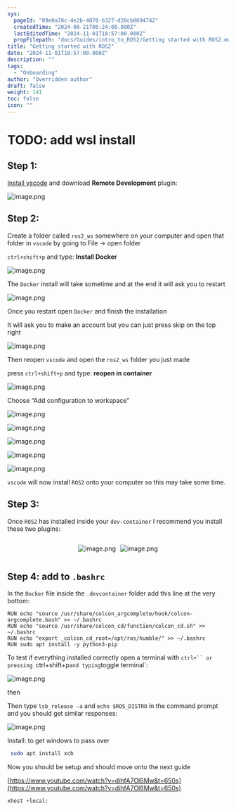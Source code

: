 ```yaml
---
sys:
  pageId: "89e0a78c-4e2b-4070-b327-d28cb0694742"
  createdTime: "2024-08-21T00:24:00.000Z"
  lastEditedTime: "2024-11-01T18:57:00.000Z"
  propFilepath: "docs/Guides/intro_to_ROS2/Getting started with ROS2.md"
title: "Getting started with ROS2"
date: "2024-11-01T18:57:00.000Z"
description: ""
tags:
  - "Onboarding"
author: "Overridden author"
draft: false
weight: 141
toc: false
icon: ""
---
```


# TODO: add wsl install

## Step 1:

[Install vscode](https://code.visualstudio.com/download) and download **Remote Development** plugin:

![image.png](https://prod-files-secure.s3.us-west-2.amazonaws.com/d518164a-d88e-44d1-a4ee-3adb3bd8bce0/efb52993-1881-4a40-b95e-6f020334f022/image.png?X-Amz-Algorithm=AWS4-HMAC-SHA256&X-Amz-Content-Sha256=UNSIGNED-PAYLOAD&X-Amz-Credential=ASIAZI2LB46655HHOBT2%2F20250311%2Fus-west-2%2Fs3%2Faws4_request&X-Amz-Date=20250311T003802Z&X-Amz-Expires=3600&X-Amz-Security-Token=IQoJb3JpZ2luX2VjEFAaCXVzLXdlc3QtMiJHMEUCIHL7fTgIqHSyP7bhaydAgHds6js26AEiUZUY%2BnvmmSKwAiEA1aWO6EGJHefOE8Bcg%2FwWcC4OSpQDxeChBUfK2BiyRpwqiAQImf%2F%2F%2F%2F%2F%2F%2F%2F%2F%2FARAAGgw2Mzc0MjMxODM4MDUiDMj7ITiXgu6nfJA1yircA467JQF6Jwe4wIHqk5omkabgz0DmdsMKuOCVIRyAIT702m4fZGapW1uPg96zO%2F9uuESDR1TiXfx2gSbNC%2B60r%2FZ3KqFrViltwQO%2BVHeqfRpZ8N5E6Bxwpze23SfPS6C4vsdAAaX1Ri%2B%2FdMstTBAaK%2Bv%2FVAAkrpG6%2BexTqmLZ32ge%2FjuAhwVM%2BYcAKuhYdRx0u%2BiMitsUr0JZGwCMsgKZEN9UhUz7klteVsA3B3S%2FgaHZXEcM8886p7A%2FVr5rNFnzAtbUp8cvSbfCQPdSfg1wqPRPCMcZodALVPgOKNw47motizQsluTB3SlBjHwSR%2FB%2FfZe96CBFH9QgQhGna8yfvkDK6h0S8%2FUxn%2F5Bi8LCbqm%2BCncWoPaHFGq7vIpaWqjyPCrIXzCvnminVZ8m7XMz4Wu75MyVE15oJYp2WZNyTaMnis9kG8SAZ31I050EYuNbx4h9KTiBYoB34WUxinSLhE1AAiFpG9xKmDGlgNvZlCowdaCsynSOx1MNBYJZBIGJEwrpMQ3iy2s99LKuhgDDZrBn7JHYTdasLgU0WAW67ISwccv%2Ft9UyXp5CMrse%2BZPdFvlDw82riAi0p4aD9IFecHDmje9ALfyKibW8g0j9%2B%2B8xx5SCVXkD8TRgCibOMK%2Ftvb4GOqUBjRJ6YQ%2BYONjTlzNKj9sQ2gkMhZZSjZAEhQM75Y5NUA6hYIaTK8P9Ey51VoiZw05p9%2Bhkc5FjXQvZcxcb1%2F3g6OeK2bWamLrbjRQ8UOKb5zLgi2ZAbTS1WhXcwlVi%2BhIi0vyXJGsEalOPwojch4zkdEBJ5rAWQhVSGDWbbEmfmHDNntF9rFlXjwKHI7GQpsrc%2Fy%2BhK8m6XtDYUWh61BxFIx3UfT3c&X-Amz-Signature=48956793a6187ee4b1f48000b3ec1d488acb1785cafab23962ae7192648ccc39&X-Amz-SignedHeaders=host&x-id=GetObject)

## Step 2:

Create a folder called `ros2_ws` somewhere on your computer and open that folder in `vscode` by going to File → open folder 

`ctrl+shift+p` and type: **Install Docker**

![image.png](https://prod-files-secure.s3.us-west-2.amazonaws.com/d518164a-d88e-44d1-a4ee-3adb3bd8bce0/2269dc0e-1cd5-47ff-bceb-c04ad9b2eab0/image.png?X-Amz-Algorithm=AWS4-HMAC-SHA256&X-Amz-Content-Sha256=UNSIGNED-PAYLOAD&X-Amz-Credential=ASIAZI2LB46655HHOBT2%2F20250311%2Fus-west-2%2Fs3%2Faws4_request&X-Amz-Date=20250311T003802Z&X-Amz-Expires=3600&X-Amz-Security-Token=IQoJb3JpZ2luX2VjEFAaCXVzLXdlc3QtMiJHMEUCIHL7fTgIqHSyP7bhaydAgHds6js26AEiUZUY%2BnvmmSKwAiEA1aWO6EGJHefOE8Bcg%2FwWcC4OSpQDxeChBUfK2BiyRpwqiAQImf%2F%2F%2F%2F%2F%2F%2F%2F%2F%2FARAAGgw2Mzc0MjMxODM4MDUiDMj7ITiXgu6nfJA1yircA467JQF6Jwe4wIHqk5omkabgz0DmdsMKuOCVIRyAIT702m4fZGapW1uPg96zO%2F9uuESDR1TiXfx2gSbNC%2B60r%2FZ3KqFrViltwQO%2BVHeqfRpZ8N5E6Bxwpze23SfPS6C4vsdAAaX1Ri%2B%2FdMstTBAaK%2Bv%2FVAAkrpG6%2BexTqmLZ32ge%2FjuAhwVM%2BYcAKuhYdRx0u%2BiMitsUr0JZGwCMsgKZEN9UhUz7klteVsA3B3S%2FgaHZXEcM8886p7A%2FVr5rNFnzAtbUp8cvSbfCQPdSfg1wqPRPCMcZodALVPgOKNw47motizQsluTB3SlBjHwSR%2FB%2FfZe96CBFH9QgQhGna8yfvkDK6h0S8%2FUxn%2F5Bi8LCbqm%2BCncWoPaHFGq7vIpaWqjyPCrIXzCvnminVZ8m7XMz4Wu75MyVE15oJYp2WZNyTaMnis9kG8SAZ31I050EYuNbx4h9KTiBYoB34WUxinSLhE1AAiFpG9xKmDGlgNvZlCowdaCsynSOx1MNBYJZBIGJEwrpMQ3iy2s99LKuhgDDZrBn7JHYTdasLgU0WAW67ISwccv%2Ft9UyXp5CMrse%2BZPdFvlDw82riAi0p4aD9IFecHDmje9ALfyKibW8g0j9%2B%2B8xx5SCVXkD8TRgCibOMK%2Ftvb4GOqUBjRJ6YQ%2BYONjTlzNKj9sQ2gkMhZZSjZAEhQM75Y5NUA6hYIaTK8P9Ey51VoiZw05p9%2Bhkc5FjXQvZcxcb1%2F3g6OeK2bWamLrbjRQ8UOKb5zLgi2ZAbTS1WhXcwlVi%2BhIi0vyXJGsEalOPwojch4zkdEBJ5rAWQhVSGDWbbEmfmHDNntF9rFlXjwKHI7GQpsrc%2Fy%2BhK8m6XtDYUWh61BxFIx3UfT3c&X-Amz-Signature=0f8f8a88777ea99515e0f6cafb2ba8b3e78c57a061462bba3d3c13e9867028fe&X-Amz-SignedHeaders=host&x-id=GetObject)

The `Docker` install will take sometime and at the end it will ask you to restart

![image.png](https://prod-files-secure.s3.us-west-2.amazonaws.com/d518164a-d88e-44d1-a4ee-3adb3bd8bce0/ed233f78-be33-4b1f-b89c-9c346c0e961e/image.png?X-Amz-Algorithm=AWS4-HMAC-SHA256&X-Amz-Content-Sha256=UNSIGNED-PAYLOAD&X-Amz-Credential=ASIAZI2LB46655HHOBT2%2F20250311%2Fus-west-2%2Fs3%2Faws4_request&X-Amz-Date=20250311T003802Z&X-Amz-Expires=3600&X-Amz-Security-Token=IQoJb3JpZ2luX2VjEFAaCXVzLXdlc3QtMiJHMEUCIHL7fTgIqHSyP7bhaydAgHds6js26AEiUZUY%2BnvmmSKwAiEA1aWO6EGJHefOE8Bcg%2FwWcC4OSpQDxeChBUfK2BiyRpwqiAQImf%2F%2F%2F%2F%2F%2F%2F%2F%2F%2FARAAGgw2Mzc0MjMxODM4MDUiDMj7ITiXgu6nfJA1yircA467JQF6Jwe4wIHqk5omkabgz0DmdsMKuOCVIRyAIT702m4fZGapW1uPg96zO%2F9uuESDR1TiXfx2gSbNC%2B60r%2FZ3KqFrViltwQO%2BVHeqfRpZ8N5E6Bxwpze23SfPS6C4vsdAAaX1Ri%2B%2FdMstTBAaK%2Bv%2FVAAkrpG6%2BexTqmLZ32ge%2FjuAhwVM%2BYcAKuhYdRx0u%2BiMitsUr0JZGwCMsgKZEN9UhUz7klteVsA3B3S%2FgaHZXEcM8886p7A%2FVr5rNFnzAtbUp8cvSbfCQPdSfg1wqPRPCMcZodALVPgOKNw47motizQsluTB3SlBjHwSR%2FB%2FfZe96CBFH9QgQhGna8yfvkDK6h0S8%2FUxn%2F5Bi8LCbqm%2BCncWoPaHFGq7vIpaWqjyPCrIXzCvnminVZ8m7XMz4Wu75MyVE15oJYp2WZNyTaMnis9kG8SAZ31I050EYuNbx4h9KTiBYoB34WUxinSLhE1AAiFpG9xKmDGlgNvZlCowdaCsynSOx1MNBYJZBIGJEwrpMQ3iy2s99LKuhgDDZrBn7JHYTdasLgU0WAW67ISwccv%2Ft9UyXp5CMrse%2BZPdFvlDw82riAi0p4aD9IFecHDmje9ALfyKibW8g0j9%2B%2B8xx5SCVXkD8TRgCibOMK%2Ftvb4GOqUBjRJ6YQ%2BYONjTlzNKj9sQ2gkMhZZSjZAEhQM75Y5NUA6hYIaTK8P9Ey51VoiZw05p9%2Bhkc5FjXQvZcxcb1%2F3g6OeK2bWamLrbjRQ8UOKb5zLgi2ZAbTS1WhXcwlVi%2BhIi0vyXJGsEalOPwojch4zkdEBJ5rAWQhVSGDWbbEmfmHDNntF9rFlXjwKHI7GQpsrc%2Fy%2BhK8m6XtDYUWh61BxFIx3UfT3c&X-Amz-Signature=dffd547dacd1a0302c1b7e7693fa5eb50ac50f70fb7224e02e762bcb8cb9e589&X-Amz-SignedHeaders=host&x-id=GetObject)

Once you restart open `Docker` and finish the installation

It will ask you to make an account but you can just press skip on the top right

![image.png](https://prod-files-secure.s3.us-west-2.amazonaws.com/d518164a-d88e-44d1-a4ee-3adb3bd8bce0/21010ad9-1659-4fd9-9f59-9932a09b2a3d/image.png?X-Amz-Algorithm=AWS4-HMAC-SHA256&X-Amz-Content-Sha256=UNSIGNED-PAYLOAD&X-Amz-Credential=ASIAZI2LB46655HHOBT2%2F20250311%2Fus-west-2%2Fs3%2Faws4_request&X-Amz-Date=20250311T003802Z&X-Amz-Expires=3600&X-Amz-Security-Token=IQoJb3JpZ2luX2VjEFAaCXVzLXdlc3QtMiJHMEUCIHL7fTgIqHSyP7bhaydAgHds6js26AEiUZUY%2BnvmmSKwAiEA1aWO6EGJHefOE8Bcg%2FwWcC4OSpQDxeChBUfK2BiyRpwqiAQImf%2F%2F%2F%2F%2F%2F%2F%2F%2F%2FARAAGgw2Mzc0MjMxODM4MDUiDMj7ITiXgu6nfJA1yircA467JQF6Jwe4wIHqk5omkabgz0DmdsMKuOCVIRyAIT702m4fZGapW1uPg96zO%2F9uuESDR1TiXfx2gSbNC%2B60r%2FZ3KqFrViltwQO%2BVHeqfRpZ8N5E6Bxwpze23SfPS6C4vsdAAaX1Ri%2B%2FdMstTBAaK%2Bv%2FVAAkrpG6%2BexTqmLZ32ge%2FjuAhwVM%2BYcAKuhYdRx0u%2BiMitsUr0JZGwCMsgKZEN9UhUz7klteVsA3B3S%2FgaHZXEcM8886p7A%2FVr5rNFnzAtbUp8cvSbfCQPdSfg1wqPRPCMcZodALVPgOKNw47motizQsluTB3SlBjHwSR%2FB%2FfZe96CBFH9QgQhGna8yfvkDK6h0S8%2FUxn%2F5Bi8LCbqm%2BCncWoPaHFGq7vIpaWqjyPCrIXzCvnminVZ8m7XMz4Wu75MyVE15oJYp2WZNyTaMnis9kG8SAZ31I050EYuNbx4h9KTiBYoB34WUxinSLhE1AAiFpG9xKmDGlgNvZlCowdaCsynSOx1MNBYJZBIGJEwrpMQ3iy2s99LKuhgDDZrBn7JHYTdasLgU0WAW67ISwccv%2Ft9UyXp5CMrse%2BZPdFvlDw82riAi0p4aD9IFecHDmje9ALfyKibW8g0j9%2B%2B8xx5SCVXkD8TRgCibOMK%2Ftvb4GOqUBjRJ6YQ%2BYONjTlzNKj9sQ2gkMhZZSjZAEhQM75Y5NUA6hYIaTK8P9Ey51VoiZw05p9%2Bhkc5FjXQvZcxcb1%2F3g6OeK2bWamLrbjRQ8UOKb5zLgi2ZAbTS1WhXcwlVi%2BhIi0vyXJGsEalOPwojch4zkdEBJ5rAWQhVSGDWbbEmfmHDNntF9rFlXjwKHI7GQpsrc%2Fy%2BhK8m6XtDYUWh61BxFIx3UfT3c&X-Amz-Signature=586d10b7fdb7f08f83cf69cea43cf682235c091cc1b96a2f462807ab266d64fd&X-Amz-SignedHeaders=host&x-id=GetObject)

Then reopen `vscode` and open the `ros2_ws` folder you just made

press `ctrl+shift+p` and type: **reopen in container**

![image.png](https://prod-files-secure.s3.us-west-2.amazonaws.com/d518164a-d88e-44d1-a4ee-3adb3bd8bce0/4e93b8c2-41ad-488c-8095-c74205196118/image.png?X-Amz-Algorithm=AWS4-HMAC-SHA256&X-Amz-Content-Sha256=UNSIGNED-PAYLOAD&X-Amz-Credential=ASIAZI2LB46655HHOBT2%2F20250311%2Fus-west-2%2Fs3%2Faws4_request&X-Amz-Date=20250311T003802Z&X-Amz-Expires=3600&X-Amz-Security-Token=IQoJb3JpZ2luX2VjEFAaCXVzLXdlc3QtMiJHMEUCIHL7fTgIqHSyP7bhaydAgHds6js26AEiUZUY%2BnvmmSKwAiEA1aWO6EGJHefOE8Bcg%2FwWcC4OSpQDxeChBUfK2BiyRpwqiAQImf%2F%2F%2F%2F%2F%2F%2F%2F%2F%2FARAAGgw2Mzc0MjMxODM4MDUiDMj7ITiXgu6nfJA1yircA467JQF6Jwe4wIHqk5omkabgz0DmdsMKuOCVIRyAIT702m4fZGapW1uPg96zO%2F9uuESDR1TiXfx2gSbNC%2B60r%2FZ3KqFrViltwQO%2BVHeqfRpZ8N5E6Bxwpze23SfPS6C4vsdAAaX1Ri%2B%2FdMstTBAaK%2Bv%2FVAAkrpG6%2BexTqmLZ32ge%2FjuAhwVM%2BYcAKuhYdRx0u%2BiMitsUr0JZGwCMsgKZEN9UhUz7klteVsA3B3S%2FgaHZXEcM8886p7A%2FVr5rNFnzAtbUp8cvSbfCQPdSfg1wqPRPCMcZodALVPgOKNw47motizQsluTB3SlBjHwSR%2FB%2FfZe96CBFH9QgQhGna8yfvkDK6h0S8%2FUxn%2F5Bi8LCbqm%2BCncWoPaHFGq7vIpaWqjyPCrIXzCvnminVZ8m7XMz4Wu75MyVE15oJYp2WZNyTaMnis9kG8SAZ31I050EYuNbx4h9KTiBYoB34WUxinSLhE1AAiFpG9xKmDGlgNvZlCowdaCsynSOx1MNBYJZBIGJEwrpMQ3iy2s99LKuhgDDZrBn7JHYTdasLgU0WAW67ISwccv%2Ft9UyXp5CMrse%2BZPdFvlDw82riAi0p4aD9IFecHDmje9ALfyKibW8g0j9%2B%2B8xx5SCVXkD8TRgCibOMK%2Ftvb4GOqUBjRJ6YQ%2BYONjTlzNKj9sQ2gkMhZZSjZAEhQM75Y5NUA6hYIaTK8P9Ey51VoiZw05p9%2Bhkc5FjXQvZcxcb1%2F3g6OeK2bWamLrbjRQ8UOKb5zLgi2ZAbTS1WhXcwlVi%2BhIi0vyXJGsEalOPwojch4zkdEBJ5rAWQhVSGDWbbEmfmHDNntF9rFlXjwKHI7GQpsrc%2Fy%2BhK8m6XtDYUWh61BxFIx3UfT3c&X-Amz-Signature=dc8e0a103d3e0251cf5f1c1c59ddfb9e63ac985de659edc97997333fd55c62a6&X-Amz-SignedHeaders=host&x-id=GetObject)

Choose “Add configuration to workspace”

![image.png](https://prod-files-secure.s3.us-west-2.amazonaws.com/d518164a-d88e-44d1-a4ee-3adb3bd8bce0/9560b282-5060-4989-ba37-97e7b2c22476/image.png?X-Amz-Algorithm=AWS4-HMAC-SHA256&X-Amz-Content-Sha256=UNSIGNED-PAYLOAD&X-Amz-Credential=ASIAZI2LB46655HHOBT2%2F20250311%2Fus-west-2%2Fs3%2Faws4_request&X-Amz-Date=20250311T003802Z&X-Amz-Expires=3600&X-Amz-Security-Token=IQoJb3JpZ2luX2VjEFAaCXVzLXdlc3QtMiJHMEUCIHL7fTgIqHSyP7bhaydAgHds6js26AEiUZUY%2BnvmmSKwAiEA1aWO6EGJHefOE8Bcg%2FwWcC4OSpQDxeChBUfK2BiyRpwqiAQImf%2F%2F%2F%2F%2F%2F%2F%2F%2F%2FARAAGgw2Mzc0MjMxODM4MDUiDMj7ITiXgu6nfJA1yircA467JQF6Jwe4wIHqk5omkabgz0DmdsMKuOCVIRyAIT702m4fZGapW1uPg96zO%2F9uuESDR1TiXfx2gSbNC%2B60r%2FZ3KqFrViltwQO%2BVHeqfRpZ8N5E6Bxwpze23SfPS6C4vsdAAaX1Ri%2B%2FdMstTBAaK%2Bv%2FVAAkrpG6%2BexTqmLZ32ge%2FjuAhwVM%2BYcAKuhYdRx0u%2BiMitsUr0JZGwCMsgKZEN9UhUz7klteVsA3B3S%2FgaHZXEcM8886p7A%2FVr5rNFnzAtbUp8cvSbfCQPdSfg1wqPRPCMcZodALVPgOKNw47motizQsluTB3SlBjHwSR%2FB%2FfZe96CBFH9QgQhGna8yfvkDK6h0S8%2FUxn%2F5Bi8LCbqm%2BCncWoPaHFGq7vIpaWqjyPCrIXzCvnminVZ8m7XMz4Wu75MyVE15oJYp2WZNyTaMnis9kG8SAZ31I050EYuNbx4h9KTiBYoB34WUxinSLhE1AAiFpG9xKmDGlgNvZlCowdaCsynSOx1MNBYJZBIGJEwrpMQ3iy2s99LKuhgDDZrBn7JHYTdasLgU0WAW67ISwccv%2Ft9UyXp5CMrse%2BZPdFvlDw82riAi0p4aD9IFecHDmje9ALfyKibW8g0j9%2B%2B8xx5SCVXkD8TRgCibOMK%2Ftvb4GOqUBjRJ6YQ%2BYONjTlzNKj9sQ2gkMhZZSjZAEhQM75Y5NUA6hYIaTK8P9Ey51VoiZw05p9%2Bhkc5FjXQvZcxcb1%2F3g6OeK2bWamLrbjRQ8UOKb5zLgi2ZAbTS1WhXcwlVi%2BhIi0vyXJGsEalOPwojch4zkdEBJ5rAWQhVSGDWbbEmfmHDNntF9rFlXjwKHI7GQpsrc%2Fy%2BhK8m6XtDYUWh61BxFIx3UfT3c&X-Amz-Signature=676b281f5a89383367150c81b0b77fd336f516d9390dffbc8b61cd40f6ec50e3&X-Amz-SignedHeaders=host&x-id=GetObject)

![image.png](https://prod-files-secure.s3.us-west-2.amazonaws.com/d518164a-d88e-44d1-a4ee-3adb3bd8bce0/2ee63f81-886b-48e8-a553-dc6e5eac99e4/image.png?X-Amz-Algorithm=AWS4-HMAC-SHA256&X-Amz-Content-Sha256=UNSIGNED-PAYLOAD&X-Amz-Credential=ASIAZI2LB46655HHOBT2%2F20250311%2Fus-west-2%2Fs3%2Faws4_request&X-Amz-Date=20250311T003802Z&X-Amz-Expires=3600&X-Amz-Security-Token=IQoJb3JpZ2luX2VjEFAaCXVzLXdlc3QtMiJHMEUCIHL7fTgIqHSyP7bhaydAgHds6js26AEiUZUY%2BnvmmSKwAiEA1aWO6EGJHefOE8Bcg%2FwWcC4OSpQDxeChBUfK2BiyRpwqiAQImf%2F%2F%2F%2F%2F%2F%2F%2F%2F%2FARAAGgw2Mzc0MjMxODM4MDUiDMj7ITiXgu6nfJA1yircA467JQF6Jwe4wIHqk5omkabgz0DmdsMKuOCVIRyAIT702m4fZGapW1uPg96zO%2F9uuESDR1TiXfx2gSbNC%2B60r%2FZ3KqFrViltwQO%2BVHeqfRpZ8N5E6Bxwpze23SfPS6C4vsdAAaX1Ri%2B%2FdMstTBAaK%2Bv%2FVAAkrpG6%2BexTqmLZ32ge%2FjuAhwVM%2BYcAKuhYdRx0u%2BiMitsUr0JZGwCMsgKZEN9UhUz7klteVsA3B3S%2FgaHZXEcM8886p7A%2FVr5rNFnzAtbUp8cvSbfCQPdSfg1wqPRPCMcZodALVPgOKNw47motizQsluTB3SlBjHwSR%2FB%2FfZe96CBFH9QgQhGna8yfvkDK6h0S8%2FUxn%2F5Bi8LCbqm%2BCncWoPaHFGq7vIpaWqjyPCrIXzCvnminVZ8m7XMz4Wu75MyVE15oJYp2WZNyTaMnis9kG8SAZ31I050EYuNbx4h9KTiBYoB34WUxinSLhE1AAiFpG9xKmDGlgNvZlCowdaCsynSOx1MNBYJZBIGJEwrpMQ3iy2s99LKuhgDDZrBn7JHYTdasLgU0WAW67ISwccv%2Ft9UyXp5CMrse%2BZPdFvlDw82riAi0p4aD9IFecHDmje9ALfyKibW8g0j9%2B%2B8xx5SCVXkD8TRgCibOMK%2Ftvb4GOqUBjRJ6YQ%2BYONjTlzNKj9sQ2gkMhZZSjZAEhQM75Y5NUA6hYIaTK8P9Ey51VoiZw05p9%2Bhkc5FjXQvZcxcb1%2F3g6OeK2bWamLrbjRQ8UOKb5zLgi2ZAbTS1WhXcwlVi%2BhIi0vyXJGsEalOPwojch4zkdEBJ5rAWQhVSGDWbbEmfmHDNntF9rFlXjwKHI7GQpsrc%2Fy%2BhK8m6XtDYUWh61BxFIx3UfT3c&X-Amz-Signature=05e8b84104baa14fd91332a0e159e3857e4157b374be0f70f91f4eb81409ade9&X-Amz-SignedHeaders=host&x-id=GetObject)

![image.png](https://prod-files-secure.s3.us-west-2.amazonaws.com/d518164a-d88e-44d1-a4ee-3adb3bd8bce0/ae1580b2-b048-407e-aed9-b584224a7a04/image.png?X-Amz-Algorithm=AWS4-HMAC-SHA256&X-Amz-Content-Sha256=UNSIGNED-PAYLOAD&X-Amz-Credential=ASIAZI2LB46655HHOBT2%2F20250311%2Fus-west-2%2Fs3%2Faws4_request&X-Amz-Date=20250311T003802Z&X-Amz-Expires=3600&X-Amz-Security-Token=IQoJb3JpZ2luX2VjEFAaCXVzLXdlc3QtMiJHMEUCIHL7fTgIqHSyP7bhaydAgHds6js26AEiUZUY%2BnvmmSKwAiEA1aWO6EGJHefOE8Bcg%2FwWcC4OSpQDxeChBUfK2BiyRpwqiAQImf%2F%2F%2F%2F%2F%2F%2F%2F%2F%2FARAAGgw2Mzc0MjMxODM4MDUiDMj7ITiXgu6nfJA1yircA467JQF6Jwe4wIHqk5omkabgz0DmdsMKuOCVIRyAIT702m4fZGapW1uPg96zO%2F9uuESDR1TiXfx2gSbNC%2B60r%2FZ3KqFrViltwQO%2BVHeqfRpZ8N5E6Bxwpze23SfPS6C4vsdAAaX1Ri%2B%2FdMstTBAaK%2Bv%2FVAAkrpG6%2BexTqmLZ32ge%2FjuAhwVM%2BYcAKuhYdRx0u%2BiMitsUr0JZGwCMsgKZEN9UhUz7klteVsA3B3S%2FgaHZXEcM8886p7A%2FVr5rNFnzAtbUp8cvSbfCQPdSfg1wqPRPCMcZodALVPgOKNw47motizQsluTB3SlBjHwSR%2FB%2FfZe96CBFH9QgQhGna8yfvkDK6h0S8%2FUxn%2F5Bi8LCbqm%2BCncWoPaHFGq7vIpaWqjyPCrIXzCvnminVZ8m7XMz4Wu75MyVE15oJYp2WZNyTaMnis9kG8SAZ31I050EYuNbx4h9KTiBYoB34WUxinSLhE1AAiFpG9xKmDGlgNvZlCowdaCsynSOx1MNBYJZBIGJEwrpMQ3iy2s99LKuhgDDZrBn7JHYTdasLgU0WAW67ISwccv%2Ft9UyXp5CMrse%2BZPdFvlDw82riAi0p4aD9IFecHDmje9ALfyKibW8g0j9%2B%2B8xx5SCVXkD8TRgCibOMK%2Ftvb4GOqUBjRJ6YQ%2BYONjTlzNKj9sQ2gkMhZZSjZAEhQM75Y5NUA6hYIaTK8P9Ey51VoiZw05p9%2Bhkc5FjXQvZcxcb1%2F3g6OeK2bWamLrbjRQ8UOKb5zLgi2ZAbTS1WhXcwlVi%2BhIi0vyXJGsEalOPwojch4zkdEBJ5rAWQhVSGDWbbEmfmHDNntF9rFlXjwKHI7GQpsrc%2Fy%2BhK8m6XtDYUWh61BxFIx3UfT3c&X-Amz-Signature=07e78735759a915e86460b4e7ac97c4f6811ff5128e8e23d9385ed5d48d6b710&X-Amz-SignedHeaders=host&x-id=GetObject)

![image.png](https://prod-files-secure.s3.us-west-2.amazonaws.com/d518164a-d88e-44d1-a4ee-3adb3bd8bce0/53255b28-f75e-430f-b9e3-c0ac8577e42b/image.png?X-Amz-Algorithm=AWS4-HMAC-SHA256&X-Amz-Content-Sha256=UNSIGNED-PAYLOAD&X-Amz-Credential=ASIAZI2LB46655HHOBT2%2F20250311%2Fus-west-2%2Fs3%2Faws4_request&X-Amz-Date=20250311T003802Z&X-Amz-Expires=3600&X-Amz-Security-Token=IQoJb3JpZ2luX2VjEFAaCXVzLXdlc3QtMiJHMEUCIHL7fTgIqHSyP7bhaydAgHds6js26AEiUZUY%2BnvmmSKwAiEA1aWO6EGJHefOE8Bcg%2FwWcC4OSpQDxeChBUfK2BiyRpwqiAQImf%2F%2F%2F%2F%2F%2F%2F%2F%2F%2FARAAGgw2Mzc0MjMxODM4MDUiDMj7ITiXgu6nfJA1yircA467JQF6Jwe4wIHqk5omkabgz0DmdsMKuOCVIRyAIT702m4fZGapW1uPg96zO%2F9uuESDR1TiXfx2gSbNC%2B60r%2FZ3KqFrViltwQO%2BVHeqfRpZ8N5E6Bxwpze23SfPS6C4vsdAAaX1Ri%2B%2FdMstTBAaK%2Bv%2FVAAkrpG6%2BexTqmLZ32ge%2FjuAhwVM%2BYcAKuhYdRx0u%2BiMitsUr0JZGwCMsgKZEN9UhUz7klteVsA3B3S%2FgaHZXEcM8886p7A%2FVr5rNFnzAtbUp8cvSbfCQPdSfg1wqPRPCMcZodALVPgOKNw47motizQsluTB3SlBjHwSR%2FB%2FfZe96CBFH9QgQhGna8yfvkDK6h0S8%2FUxn%2F5Bi8LCbqm%2BCncWoPaHFGq7vIpaWqjyPCrIXzCvnminVZ8m7XMz4Wu75MyVE15oJYp2WZNyTaMnis9kG8SAZ31I050EYuNbx4h9KTiBYoB34WUxinSLhE1AAiFpG9xKmDGlgNvZlCowdaCsynSOx1MNBYJZBIGJEwrpMQ3iy2s99LKuhgDDZrBn7JHYTdasLgU0WAW67ISwccv%2Ft9UyXp5CMrse%2BZPdFvlDw82riAi0p4aD9IFecHDmje9ALfyKibW8g0j9%2B%2B8xx5SCVXkD8TRgCibOMK%2Ftvb4GOqUBjRJ6YQ%2BYONjTlzNKj9sQ2gkMhZZSjZAEhQM75Y5NUA6hYIaTK8P9Ey51VoiZw05p9%2Bhkc5FjXQvZcxcb1%2F3g6OeK2bWamLrbjRQ8UOKb5zLgi2ZAbTS1WhXcwlVi%2BhIi0vyXJGsEalOPwojch4zkdEBJ5rAWQhVSGDWbbEmfmHDNntF9rFlXjwKHI7GQpsrc%2Fy%2BhK8m6XtDYUWh61BxFIx3UfT3c&X-Amz-Signature=77e73a6fe1bac3adf2396f57173bc1458337c57659ed74170db4e72b6067601b&X-Amz-SignedHeaders=host&x-id=GetObject)

![image.png](https://prod-files-secure.s3.us-west-2.amazonaws.com/d518164a-d88e-44d1-a4ee-3adb3bd8bce0/7c562767-5af9-4ffb-97d1-327bcdf4ee00/image.png?X-Amz-Algorithm=AWS4-HMAC-SHA256&X-Amz-Content-Sha256=UNSIGNED-PAYLOAD&X-Amz-Credential=ASIAZI2LB46655HHOBT2%2F20250311%2Fus-west-2%2Fs3%2Faws4_request&X-Amz-Date=20250311T003802Z&X-Amz-Expires=3600&X-Amz-Security-Token=IQoJb3JpZ2luX2VjEFAaCXVzLXdlc3QtMiJHMEUCIHL7fTgIqHSyP7bhaydAgHds6js26AEiUZUY%2BnvmmSKwAiEA1aWO6EGJHefOE8Bcg%2FwWcC4OSpQDxeChBUfK2BiyRpwqiAQImf%2F%2F%2F%2F%2F%2F%2F%2F%2F%2FARAAGgw2Mzc0MjMxODM4MDUiDMj7ITiXgu6nfJA1yircA467JQF6Jwe4wIHqk5omkabgz0DmdsMKuOCVIRyAIT702m4fZGapW1uPg96zO%2F9uuESDR1TiXfx2gSbNC%2B60r%2FZ3KqFrViltwQO%2BVHeqfRpZ8N5E6Bxwpze23SfPS6C4vsdAAaX1Ri%2B%2FdMstTBAaK%2Bv%2FVAAkrpG6%2BexTqmLZ32ge%2FjuAhwVM%2BYcAKuhYdRx0u%2BiMitsUr0JZGwCMsgKZEN9UhUz7klteVsA3B3S%2FgaHZXEcM8886p7A%2FVr5rNFnzAtbUp8cvSbfCQPdSfg1wqPRPCMcZodALVPgOKNw47motizQsluTB3SlBjHwSR%2FB%2FfZe96CBFH9QgQhGna8yfvkDK6h0S8%2FUxn%2F5Bi8LCbqm%2BCncWoPaHFGq7vIpaWqjyPCrIXzCvnminVZ8m7XMz4Wu75MyVE15oJYp2WZNyTaMnis9kG8SAZ31I050EYuNbx4h9KTiBYoB34WUxinSLhE1AAiFpG9xKmDGlgNvZlCowdaCsynSOx1MNBYJZBIGJEwrpMQ3iy2s99LKuhgDDZrBn7JHYTdasLgU0WAW67ISwccv%2Ft9UyXp5CMrse%2BZPdFvlDw82riAi0p4aD9IFecHDmje9ALfyKibW8g0j9%2B%2B8xx5SCVXkD8TRgCibOMK%2Ftvb4GOqUBjRJ6YQ%2BYONjTlzNKj9sQ2gkMhZZSjZAEhQM75Y5NUA6hYIaTK8P9Ey51VoiZw05p9%2Bhkc5FjXQvZcxcb1%2F3g6OeK2bWamLrbjRQ8UOKb5zLgi2ZAbTS1WhXcwlVi%2BhIi0vyXJGsEalOPwojch4zkdEBJ5rAWQhVSGDWbbEmfmHDNntF9rFlXjwKHI7GQpsrc%2Fy%2BhK8m6XtDYUWh61BxFIx3UfT3c&X-Amz-Signature=4d4e306716b152be2ecc75bb5e8c6a7e85573ac7a48762dc3d28579436451dcb&X-Amz-SignedHeaders=host&x-id=GetObject)

`vscode` will now install `ROS2` onto your computer so this may take some time.

## Step 3:

Once `ROS2` has installed inside your `dev-container` I recommend you install these two plugins:

<div style="display: flex;flex-direction: row; column-gap:10px; max-width: 630px;justify-content: center;">
<div>

![image.png](https://prod-files-secure.s3.us-west-2.amazonaws.com/d518164a-d88e-44d1-a4ee-3adb3bd8bce0/3fc3d550-5a54-4ba1-ba6b-faa01cdb7369/image.png?X-Amz-Algorithm=AWS4-HMAC-SHA256&X-Amz-Content-Sha256=UNSIGNED-PAYLOAD&X-Amz-Credential=ASIAZI2LB466SDETBYPH%2F20250311%2Fus-west-2%2Fs3%2Faws4_request&X-Amz-Date=20250311T003808Z&X-Amz-Expires=3600&X-Amz-Security-Token=IQoJb3JpZ2luX2VjEFAaCXVzLXdlc3QtMiJIMEYCIQCAtF2477V52FnR1wluXTi%2Fi33zK2mF9txL7gBELq2htQIhAKx1LGfysZ7tXOTKQYnpZ8EYf0G4gqSIEmkjft3xS3b0KogECJn%2F%2F%2F%2F%2F%2F%2F%2F%2F%2FwEQABoMNjM3NDIzMTgzODA1IgzJT%2FuF1t7%2BrqRor%2BAq3AOzutX7h29wxs5vogY3L3jp%2BTeqgEfuOejGBMxiVhHGFivTheLxOsTxJDqyErsFTteFRIJAixc5UvcjTCc7TwMvnpJbAbtzJVki0ujt9sYb1Tj137JcooQrMuFC477SD3DvrnWq2AffAccrqsYfTIESKwxZCrGVpgOu9SaYarEblYxwEz4Uy8GfojWuyImRLKmGt%2FCCPyooErDgUQkdGh6REL5VHw9ApX1PsEek5h4j4rdR%2BUckT3l5C7eHUEAJsjoEIdiFcEkecNnpGinjeIF7%2BGGDsp%2Ft6t08q7HdzbCbk3tWmrOksv4xMpHkGiDAV1ivKjyWg5%2B62x4H2Cu3Fen2PK2hxqlAeofdG4V1xKccIq5R9CQGQrcWHIjQ%2BqkUe3HVT0%2BtpcZSGVf%2Bp0QdezFcy2Xc4C31hEqdI1DUtGeffS0xaaiaxQXARdTo1XXDOcgD1g3DPtJmZiz2hC6xRe6M8MsVeQfzMpuyII36QXFQH67lIiL3hE9d0ymXSPRxy0PXA2QiSUuJ9Ql3TND%2FifA0jEZaxz7khQ8BGxieBL6nEHJUehbGlv7dgW%2Bt83EPcrxCfeaQV%2Bxno2RpCR5P%2F2KJ2SzW0MdsTjnuFcqw3bXNk%2FbIFE1oE3%2FhQlTUXDDd7b2%2BBjqkAW%2BlEYRSjNKuvnLpQYBD6GzEVCGa6DY7fuy0NU%2BEDMn%2BEZ8AYyENOgi7O%2B3u7A7IUnOIUIlYwbXdTwk4WSk9WBlGkiu%2B6Nb02qeMNzvQvqCKC0LVKyf9bTMC48sPSyjyeKnZ%2Bl%2FnWbWEU1KvlIsRWVvfEaOwk6gPVo0IHgo3pKVxfPEquD51iFHpaIcvIpRD1iwA2A2%2FfuM6MwfaE3hEdU8grKdG&X-Amz-Signature=7e2247b5c60d53af92c3909a5a1d319b57425534ffd787b9ff8661f517b87aa4&X-Amz-SignedHeaders=host&x-id=GetObject)

</div>
<div>

![image.png](https://prod-files-secure.s3.us-west-2.amazonaws.com/d518164a-d88e-44d1-a4ee-3adb3bd8bce0/d994cc66-13c2-4093-a5a3-f84cf4601a82/image.png?X-Amz-Algorithm=AWS4-HMAC-SHA256&X-Amz-Content-Sha256=UNSIGNED-PAYLOAD&X-Amz-Credential=ASIAZI2LB466TXR5LEOZ%2F20250311%2Fus-west-2%2Fs3%2Faws4_request&X-Amz-Date=20250311T003809Z&X-Amz-Expires=3600&X-Amz-Security-Token=IQoJb3JpZ2luX2VjEFAaCXVzLXdlc3QtMiJHMEUCIGkFPxbk98dsg21mPrjRj0xFwEu1h%2FOzziga%2Bi8W92GUAiEAhPpX7BFkACS0xeVj0HtmWuGIPYMUV6GISM0Z8gmiP9UqiAQImf%2F%2F%2F%2F%2F%2F%2F%2F%2F%2FARAAGgw2Mzc0MjMxODM4MDUiDMcimppEjPG95cKLESrcA8CLjRjNVO71ueuN0Ad2bxHG4eec61C9GdsmT7mF1dF9PX6Xhf5WK5yEXjR0hqh0T9yB5rz2HWxkk%2FVnMyaDMLU5GJqixfgJ7KFFlHlrEwnqcCZtjH60C1k1IlUS24sF9duR8N6yTN5AS%2F9C%2FpBnLAVYfP%2FZO8%2BoICl6ng8OPRAcFjURiPnhWNe39VT6EZZor4GS6PBuo4dL1kdjreeqlTZlaokMYEg%2FSvRxZhJMx28mR%2BXyfjJNMrHWN3LdQZcTyhDChlDtqiXIH8eBN0bz%2Bp2EkBwcOssghvaa4Y9SWBvCQa%2FygGr8aEoFA2umgDiWa9ii%2BLfIfWVfCJZELQdb62L5UFPOjsrNWDhs1VrxZCaLYpQLQYfmV8wSx186ZU7r3z8EbmJXxRVJrY7%2B1InRv1GdhQSPkGU3K4DZ80bakBrWglO2ksXEE3hGRiVNFoI8YTKsA2mgOKd1bcbbiB%2FLd%2BSeulDbXxH2bF8RDMqSe%2Foyft1F3NKKfYZjeI9ymzCqZbo8yk6KB6Suev0%2BumBl9G5WYXq4XIKRuvwrVyEZlHqnyw%2Fqj3SA1hVKPltOJbbmPPPew6qRYsTx3l%2FQKebDQvfz7c8VUi5Xf8MV7qwyPcumk9v5PCoXbmfuYwvFMNjtvb4GOqUBizCtbRQAYOBYSyBxWkHwRIuGYuO6EHBTKJPeYul3qGhkDsMw1F9iRqgtanKMIIMRm9lmOvpV%2BX9h3xOtFdgdsIP91xZSDgb9cwhpAWM0Djwc5lCfvZP4Zw52pKD5KHIIlsAdEooDWrCm0PfUm4s%2FCoyAZ4Io3RwDJlSaoBZQTmwkB3k4HUyy8XJOrZAVI72uJuKBrKFIBGJpRrIJHiBmmQGq0drU&X-Amz-Signature=73f51a37447c9ee0056d4c2c5b075569a0b2b1bd460955541bae1d04f6d74b46&X-Amz-SignedHeaders=host&x-id=GetObject)

</div>
</div>

## Step 4: add to `.bashrc`

In the `Docker` file inside the `.devcontainer` folder add this line at the very bottom: 

```docker
RUN echo "source /usr/share/colcon_argcomplete/hook/colcon-argcomplete.bash" >> ~/.bashrc
RUN echo "source /usr/share/colcon_cd/function/colcon_cd.sh" >> ~/.bashrc
RUN echo "export _colcon_cd_root=/opt/ros/humble/" >> ~/.bashrc
RUN sudo apt install -y python3-pip 
```

To test if everything installed correctly open a terminal with `ctrl+`` or pressing `ctrl+shift+p` and typing `toggle terminal`:

![image.png](https://prod-files-secure.s3.us-west-2.amazonaws.com/d518164a-d88e-44d1-a4ee-3adb3bd8bce0/6a4943d8-b04e-4c02-9a58-775f3384d1a5/image.png?X-Amz-Algorithm=AWS4-HMAC-SHA256&X-Amz-Content-Sha256=UNSIGNED-PAYLOAD&X-Amz-Credential=ASIAZI2LB46655HHOBT2%2F20250311%2Fus-west-2%2Fs3%2Faws4_request&X-Amz-Date=20250311T003802Z&X-Amz-Expires=3600&X-Amz-Security-Token=IQoJb3JpZ2luX2VjEFAaCXVzLXdlc3QtMiJHMEUCIHL7fTgIqHSyP7bhaydAgHds6js26AEiUZUY%2BnvmmSKwAiEA1aWO6EGJHefOE8Bcg%2FwWcC4OSpQDxeChBUfK2BiyRpwqiAQImf%2F%2F%2F%2F%2F%2F%2F%2F%2F%2FARAAGgw2Mzc0MjMxODM4MDUiDMj7ITiXgu6nfJA1yircA467JQF6Jwe4wIHqk5omkabgz0DmdsMKuOCVIRyAIT702m4fZGapW1uPg96zO%2F9uuESDR1TiXfx2gSbNC%2B60r%2FZ3KqFrViltwQO%2BVHeqfRpZ8N5E6Bxwpze23SfPS6C4vsdAAaX1Ri%2B%2FdMstTBAaK%2Bv%2FVAAkrpG6%2BexTqmLZ32ge%2FjuAhwVM%2BYcAKuhYdRx0u%2BiMitsUr0JZGwCMsgKZEN9UhUz7klteVsA3B3S%2FgaHZXEcM8886p7A%2FVr5rNFnzAtbUp8cvSbfCQPdSfg1wqPRPCMcZodALVPgOKNw47motizQsluTB3SlBjHwSR%2FB%2FfZe96CBFH9QgQhGna8yfvkDK6h0S8%2FUxn%2F5Bi8LCbqm%2BCncWoPaHFGq7vIpaWqjyPCrIXzCvnminVZ8m7XMz4Wu75MyVE15oJYp2WZNyTaMnis9kG8SAZ31I050EYuNbx4h9KTiBYoB34WUxinSLhE1AAiFpG9xKmDGlgNvZlCowdaCsynSOx1MNBYJZBIGJEwrpMQ3iy2s99LKuhgDDZrBn7JHYTdasLgU0WAW67ISwccv%2Ft9UyXp5CMrse%2BZPdFvlDw82riAi0p4aD9IFecHDmje9ALfyKibW8g0j9%2B%2B8xx5SCVXkD8TRgCibOMK%2Ftvb4GOqUBjRJ6YQ%2BYONjTlzNKj9sQ2gkMhZZSjZAEhQM75Y5NUA6hYIaTK8P9Ey51VoiZw05p9%2Bhkc5FjXQvZcxcb1%2F3g6OeK2bWamLrbjRQ8UOKb5zLgi2ZAbTS1WhXcwlVi%2BhIi0vyXJGsEalOPwojch4zkdEBJ5rAWQhVSGDWbbEmfmHDNntF9rFlXjwKHI7GQpsrc%2Fy%2BhK8m6XtDYUWh61BxFIx3UfT3c&X-Amz-Signature=df969b4cb0a6ebef376bb388e59cc1a7be29b3fd5ec3ee496e00e00ee543218f&X-Amz-SignedHeaders=host&x-id=GetObject)

then 

Then type `lsb_release -a` and `echo $ROS_DISTRO` in the command prompt and you should get similar responses:

![image.png](https://prod-files-secure.s3.us-west-2.amazonaws.com/d518164a-d88e-44d1-a4ee-3adb3bd8bce0/3e635dec-a805-4e85-8b9e-d000e5b71a4e/image.png?X-Amz-Algorithm=AWS4-HMAC-SHA256&X-Amz-Content-Sha256=UNSIGNED-PAYLOAD&X-Amz-Credential=ASIAZI2LB46655HHOBT2%2F20250311%2Fus-west-2%2Fs3%2Faws4_request&X-Amz-Date=20250311T003802Z&X-Amz-Expires=3600&X-Amz-Security-Token=IQoJb3JpZ2luX2VjEFAaCXVzLXdlc3QtMiJHMEUCIHL7fTgIqHSyP7bhaydAgHds6js26AEiUZUY%2BnvmmSKwAiEA1aWO6EGJHefOE8Bcg%2FwWcC4OSpQDxeChBUfK2BiyRpwqiAQImf%2F%2F%2F%2F%2F%2F%2F%2F%2F%2FARAAGgw2Mzc0MjMxODM4MDUiDMj7ITiXgu6nfJA1yircA467JQF6Jwe4wIHqk5omkabgz0DmdsMKuOCVIRyAIT702m4fZGapW1uPg96zO%2F9uuESDR1TiXfx2gSbNC%2B60r%2FZ3KqFrViltwQO%2BVHeqfRpZ8N5E6Bxwpze23SfPS6C4vsdAAaX1Ri%2B%2FdMstTBAaK%2Bv%2FVAAkrpG6%2BexTqmLZ32ge%2FjuAhwVM%2BYcAKuhYdRx0u%2BiMitsUr0JZGwCMsgKZEN9UhUz7klteVsA3B3S%2FgaHZXEcM8886p7A%2FVr5rNFnzAtbUp8cvSbfCQPdSfg1wqPRPCMcZodALVPgOKNw47motizQsluTB3SlBjHwSR%2FB%2FfZe96CBFH9QgQhGna8yfvkDK6h0S8%2FUxn%2F5Bi8LCbqm%2BCncWoPaHFGq7vIpaWqjyPCrIXzCvnminVZ8m7XMz4Wu75MyVE15oJYp2WZNyTaMnis9kG8SAZ31I050EYuNbx4h9KTiBYoB34WUxinSLhE1AAiFpG9xKmDGlgNvZlCowdaCsynSOx1MNBYJZBIGJEwrpMQ3iy2s99LKuhgDDZrBn7JHYTdasLgU0WAW67ISwccv%2Ft9UyXp5CMrse%2BZPdFvlDw82riAi0p4aD9IFecHDmje9ALfyKibW8g0j9%2B%2B8xx5SCVXkD8TRgCibOMK%2Ftvb4GOqUBjRJ6YQ%2BYONjTlzNKj9sQ2gkMhZZSjZAEhQM75Y5NUA6hYIaTK8P9Ey51VoiZw05p9%2Bhkc5FjXQvZcxcb1%2F3g6OeK2bWamLrbjRQ8UOKb5zLgi2ZAbTS1WhXcwlVi%2BhIi0vyXJGsEalOPwojch4zkdEBJ5rAWQhVSGDWbbEmfmHDNntF9rFlXjwKHI7GQpsrc%2Fy%2BhK8m6XtDYUWh61BxFIx3UfT3c&X-Amz-Signature=69393a2bc088f94efb4875fda942dbb890dfe611ceef784acbf34e0c054d0258&X-Amz-SignedHeaders=host&x-id=GetObject)

Install:  to get windows to pass over

```bash
 sudo apt install xcb
```

Now you should be setup and should move onto the next guide 

[https://www.youtube.com/watch?v=dihfA7Ol6Mw&t=650s](https://www.youtube.com/watch?v=dihfA7Ol6Mw&t=650s)

```python
xhost +local:
```
